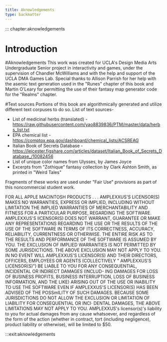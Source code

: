 ```yaml
---
title: Aknowledgements
type: backmatter
---
```


::: chapter:aknowledgements
# Introduction

#Aknowledgements
This work was created for UCLA's Design Media Arts Undergraduate Senior project in interactivity and games, under the supervision of Chandler McWilliams and with the help and support of the UCLA DMA Games Lab. Special thanks to Allison Parrish for her help with the asemic text generation used in the "Runes" chapter of this book and Martin O'Leary for permitting the use of their fantasy map generator code for the "Realms" chapter. 

#Text sources
Portions of this book are algorithmically generated and utilize different text corpuses to do so. 
List of text sources-

* List of medicinal herbs (translated) - https://raw.githubusercontent.com/yao8839836/PTM/master/data/herbs_list.txt
* EPA chemical list - https://comptox.epa.gov/dashboard/chemical_lists/ACSREAG
* Italian Book of Secrets Database - https://leicester.figshare.com/articles/dataset/Italian_Book_of_Secrets_Database_/10082456
* List of unique color names from Ulysses, by James Joyce
* Excerpts from "Zothique" fantasy collection by Clark Ashton Smith, as printed in "Weird Tales"

Fragments of these works are used under "Fair Use" provisions as part of this noncommercial student work.



FOR ALL APPLE MACINTOSH PRODUCTS . . .
AMPLEXXUS'S LICENSOR(S) MAKES NO WARRANTIES, EXPRESS OR IMPLIED, INCLUDING WITHOUT LIMITATION THE IMPLIED WARRANTIES OF MERCHANTABILITY AND FITNESS FOR A PARTICULAR PURPOSE, REGARDING THE SOFTWARE. AMPLEXXUS'S IlCENSOR(S) DOES NOT WARRANT, GUARANTEE OR MAKE ANY REPRESENTATIONS REGARDING THE USE OR THE RESULTS OF THE USE OF THE SOFTWARE IN TERMS OF ITS CORRECTNESS, ACCURACY, RELIABILITY, CURRENTNESS OR OTHERWISE. THE ENTIRE RISK AS TO THE RESULTS AND PERFORMANCE OF THE SOFTWARE IS ASSUMED BY YOU. THE EXCLUSION OF IMPLIED WARRANTIES IS NOT PERMITTED BY SOME JURISDICTIONS. THE ABOVE EXCLUSION MAY NOT APPLY TO YOU.
IN NO EVENT WILL AMPLEXXUS'S LICENSOR(S) AND THEIR DIRECTORS, OFFICERS, EMPLOYEES OR AGENTS (COLLECTIVELY " AMPLEXXUS'S LICENSOR(S)") BE LIABLE TO YOU FOR ANY CONSEQUENTIAL, INCIDENTAL OR INDIRECT DAMAGES (INCLUD- ING DAMAGES FOR LOSS OF BUSINESS PROFITS, BUSINESS INTERRUPTION, LOSS OF BUSINESS INFORMATION, AND THE LIKE) ARISING OUT OF THE USE OR INABILITY TO USE THE SOFTWARE EVEN IF AMPLEXXUS'S LICENSOR(S) HAS BEEN ADVISED OF THE POSSmILITY OF SUCH DAMAGES. BECAUSE SOME JURISDICTIONS DO NOT ALLOW THE EXCLUSION OR LIMITATION OF LIABILITY FOR CONSEQUENTIAL OR INCl· DENTAL DAMAGES, THE ABOVE LIMITATIONS MAY NOT APPLY TO YOU. AMPLEXXUS's licensor(s)'s liability to you for actual damages from any cause whatsoever, and regardless of the form of the action (whether in contract, tort (including negligence), product liability or otherwise), will be limited to $50.

:::exit:aknowledgements